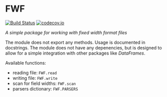 # FWF

[![Build Status](https://travis-ci.org/bkamins/FWF.jl.svg?branch=master)](https://travis-ci.org/bkamins/FWF.jl)
[![codecov.io](http://codecov.io/github/bkamins/FWF.jl/coverage.svg?branch=master)](http://codecov.io/github/bkamins/FWF.jl?branch=master)

*A simple package for working with fixed width format files*

The module does not export any methods. Usage is documented in docstrings.
The module does not have any depenencies, but is designed to allow for a simple
integration with other packages like *DataFrames*.

Available functions:
* reading file: `FWF.read`
* writing file: `FWF.write`
* scan for field widths: `FWF.scan`
* parsers dictionary: `FWF.PARSERS`

